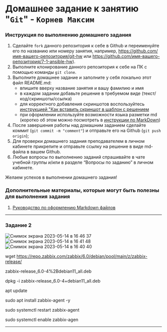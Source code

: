 # Домашнее задание к занятию "`Git`" - `Корнев Максим`


### Инструкция по выполнению домашнего задания

   1. Сделайте `fork` данного репозитория к себе в Github и переименуйте его по названию или номеру занятия, например, https://github.com/имя-вашего-репозитория/git-hw или  https://github.com/имя-вашего-репозитория/7-1-ansible-hw).
   2. Выполните клонирование данного репозитория к себе на ПК с помощью команды `git clone`.
   3. Выполните домашнее задание и заполните у себя локально этот файл README.md:
      - впишите вверху название занятия и вашу фамилию и имя
      - в каждом задании добавьте решение в требуемом виде (текст/код/скриншоты/ссылка)
      - для корректного добавления скриншотов воспользуйтесь [инструкцией "Как вставить скриншот в шаблон с решением](https://github.com/netology-code/sys-pattern-homework/blob/main/screen-instruction.md)
      - при оформлении используйте возможности языка разметки md (коротко об этом можно посмотреть в [инструкции  по MarkDown](https://github.com/netology-code/sys-pattern-homework/blob/main/md-instruction.md))
   4. После завершения работы над домашним заданием сделайте коммит (`git commit -m "comment"`) и отправьте его на Github (`git push origin`);
   5. Для проверки домашнего задания преподавателем в личном кабинете прикрепите и отправьте ссылку на решение в виде md-файла в вашем Github.
   6. Любые вопросы по выполнению заданий спрашивайте в чате учебной группы и/или в разделе “Вопросы по заданию” в личном кабинете.
   
Желаем успехов в выполнении домашнего задания!
   
### Дополнительные материалы, которые могут быть полезны для выполнения задания

1. [Руководство по оформлению Markdown файлов](https://gist.github.com/Jekins/2bf2d0638163f1294637#Code)

---

### Задание 2


![Снимок экрана 2023-05-14 в 16 46 37](https://github.com/Darxmax/git_homework/assets/54942567/9d5721e5-5f41-4ff8-8d08-b79dd8efc995)
![Снимок экрана 2023-05-14 в 16 41 48](https://github.com/Darxmax/git_homework/assets/54942567/a88b48dd-8551-49d5-9646-56fa62045733)
![Снимок экрана 2023-05-14 в 16 40 40](https://github.com/Darxmax/git_homework/assets/54942567/3cffd46d-f521-47ce-b75b-1c2b19ffb4e8)


wget https://repo.zabbix.com/zabbix/6.0/debian/pool/main/z/zabbix-release/

zabbix-release_6.0-4%2Bdebian11_all.deb 

dpkg -i zabbix-release_6.0-4+debian11_all.deb 

apt update

sudo apt install zabbix-agent -y

sudo systemctl restart zabbix-agent 

sudo systemctl enable zabbix-agen

---


